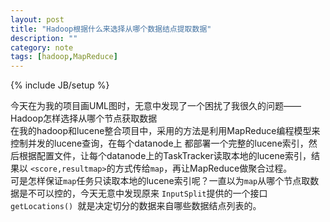 ```yaml
---
layout: post
title: "Hadoop根据什么来选择从哪个数据结点提取数据"
description: ""
category: note
tags: [hadoop,MapReduce]
---
```

{% include JB/setup %}

今天在为我的项目画UML图时，无意中发现了一个困扰了我很久的问题——Hadoop怎样选择从哪个节点获取数据  
在我的hadoop和lucene整合项目中，采用的方法是利用MapReduce编程模型来控制并发的lucene查询，在每个datanode上
都部署一个完整的lucene索引，然后根据配置文件，让每个datanode上的TaskTracker读取本地的lucene索引，结果以
`<score,resultmap>`的方式传给`map`，再让MapReduce做聚合过程。  
可是怎样保证`map`任务只读取本地的lucene索引呢？一直以为`map`从哪个节点取数据是不可以控的，今天无意中发现原来
`InputSplit`提供的一个接口`getLocations() `就是决定切分的数据来自哪些数据结点列表的。  
<!-- more -->